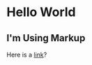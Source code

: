 Hello World
===========

I'm Using Markup
----------------

Here is a [link](http://AndrewMicallef.github.io/)?
